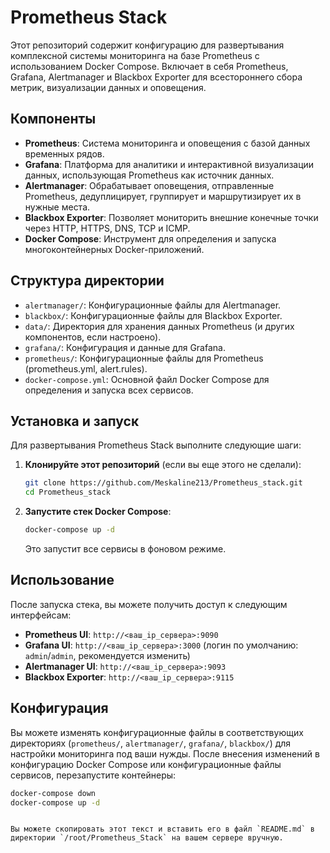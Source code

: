 # Prometheus Stack

Этот репозиторий содержит конфигурацию для развертывания комплексной системы мониторинга на базе Prometheus с использованием Docker Compose. Включает в себя Prometheus, Grafana, Alertmanager и Blackbox Exporter для всестороннего сбора метрик, визуализации данных и оповещения.

## Компоненты

*   **Prometheus**: Система мониторинга и оповещения с базой данных временных рядов.
*   **Grafana**: Платформа для аналитики и интерактивной визуализации данных, использующая Prometheus как источник данных.
*   **Alertmanager**: Обрабатывает оповещения, отправленные Prometheus, дедуплицирует, группирует и маршрутизирует их в нужные места.
*   **Blackbox Exporter**: Позволяет мониторить внешние конечные точки через HTTP, HTTPS, DNS, TCP и ICMP.
*   **Docker Compose**: Инструмент для определения и запуска многоконтейнерных Docker-приложений.

## Структура директории

*   `alertmanager/`: Конфигурационные файлы для Alertmanager.
*   `blackbox/`: Конфигурационные файлы для Blackbox Exporter.
*   `data/`: Директория для хранения данных Prometheus (и других компонентов, если настроено).
*   `grafana/`: Конфигурация и данные для Grafana.
*   `prometheus/`: Конфигурационные файлы для Prometheus (prometheus.yml, alert.rules).
*   `docker-compose.yml`: Основной файл Docker Compose для определения и запуска всех сервисов.

## Установка и запуск

Для развертывания Prometheus Stack выполните следующие шаги:

1.  **Клонируйте этот репозиторий** (если вы еще этого не сделали):
    ```bash
    git clone https://github.com/Meskaline213/Prometheus_stack.git
    cd Prometheus_stack
    ```
2.  **Запустите стек Docker Compose**:
    ```bash
    docker-compose up -d
    ```
    Это запустит все сервисы в фоновом режиме.

## Использование

После запуска стека, вы можете получить доступ к следующим интерфейсам:

*   **Prometheus UI**: `http://<ваш_ip_сервера>:9090`
*   **Grafana UI**: `http://<ваш_ip_сервера>:3000` (логин по умолчанию: `admin`/`admin`, рекомендуется изменить)
*   **Alertmanager UI**: `http://<ваш_ip_сервера>:9093`
*   **Blackbox Exporter**: `http://<ваш_ip_сервера>:9115`

## Конфигурация

Вы можете изменять конфигурационные файлы в соответствующих директориях (`prometheus/`, `alertmanager/`, `grafana/`, `blackbox/`) для настройки мониторинга под ваши нужды. После внесения изменений в конфигурацию Docker Compose или конфигурационные файлы сервисов, перезапустите контейнеры:

```bash
docker-compose down
docker-compose up -d
```
```

Вы можете скопировать этот текст и вставить его в файл `README.md` в директории `/root/Prometheus_Stack` на вашем сервере вручную.
